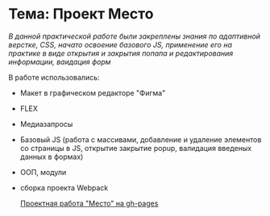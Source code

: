 # Тема: **Проект Место**  

*В данной практической работе были закреплены знания по адаптивной верстке, CSS, начато освоение базового JS, применение его на практике в виде открытия и закрытия попапа и редактирования информации, ваидация форм*  

В работе использовались:
* Макет в графическом редакторе "Фигма"  
* FLEX  
* Медиазапросы  
* Базовый JS (работа с массивами, добавление и удаление элементов со страницы в JS, открытие закрытие popup, валидация введеных данных в формах)
* ООП, модули
* сборка проекта Webpack
  
    
    [Проектная работа "Место" на gh-pages](https://leisanmingalieva.github.io/mesto/ "Место")